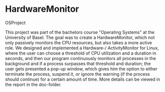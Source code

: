 # HardwareMonitor
OSProject

This project was part of the bachelors course "Operating Systems" at the University of Basel.
The goal was to create a HardwareMonitor, which not only passively monitors the CPU resources, but also takes a more active role.
We designed and implemented a Hardware-/ ActivityMonitor for Linux, where the user can choose a threshold of CPU utilization and a duration in seconds, and then our program continuously monitors all processes in the background and if a process surpasses that threshold and duration; the user gets presented a pop-up window, which gives him the option to either terminate the process, suspend it, or ignore the warning (if the process should continue) for a certain amount of time.
More details can be viewed in the report in the doc-folder.
